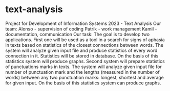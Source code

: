 # text-analysis
Project for Development of Information Systems 2023 - Text Analysis
Our team:
Alonso - supervision of coding
Patrik - work management
Kamil - documentation, communication
Our task:
The goal is to develop two applications. First one will be used as a tool in a search for signs of aphasia in texts based on statistics of the closest connections between words. The system will analyze given input file and produce statistics of every word connection in it. Statistics will be stored in database. On the basis of this statistics system will produce graphs. Second system will prepare statistics of punctuations marks in texts. The system will analyze given input file for number of punctuation mark and the lengths (measured in the number of words) between any two punctuation marks: longest, shortest and average for given input. On the basis of this statistics system can produce graphs.
